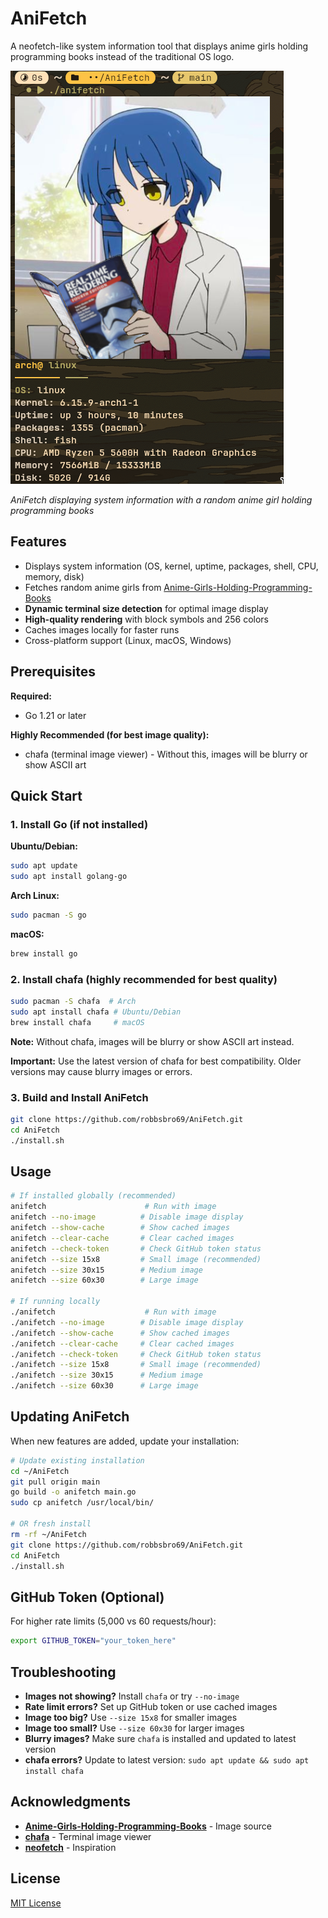# AniFetch

A neofetch-like system information tool that displays anime girls holding programming books instead of the traditional OS logo.

![AniFetch Example](pkg/example/screenshot-2025-08-05_08-33-45.png)

*AniFetch displaying system information with a random anime girl holding programming books*

## Features

- Displays system information (OS, kernel, uptime, packages, shell, CPU, memory, disk)
- Fetches random anime girls from [Anime-Girls-Holding-Programming-Books](https://github.com/cat-milk/Anime-Girls-Holding-Programming-Books)
- **Dynamic terminal size detection** for optimal image display
- **High-quality rendering** with block symbols and 256 colors
- Caches images locally for faster runs
- Cross-platform support (Linux, macOS, Windows)

## Prerequisites

**Required:**
- Go 1.21 or later

**Highly Recommended (for best image quality):**
- chafa (terminal image viewer) - Without this, images will be blurry or show ASCII art

## Quick Start

### 1. Install Go (if not installed)

**Ubuntu/Debian:**
```bash
sudo apt update
sudo apt install golang-go
```

**Arch Linux:**
```bash
sudo pacman -S go
```

**macOS:**
```bash
brew install go
```

### 2. Install chafa (highly recommended for best quality)

```bash
sudo pacman -S chafa  # Arch
sudo apt install chafa # Ubuntu/Debian
brew install chafa     # macOS
```

**Note:** Without chafa, images will be blurry or show ASCII art instead.

**Important:** Use the latest version of chafa for best compatibility. Older versions may cause blurry images or errors.

### 3. Build and Install AniFetch

```bash
git clone https://github.com/robbsbro69/AniFetch.git
cd AniFetch
./install.sh
```

## Usage

```bash
# If installed globally (recommended)
anifetch                      # Run with image
anifetch --no-image          # Disable image display
anifetch --show-cache        # Show cached images
anifetch --clear-cache       # Clear cached images
anifetch --check-token       # Check GitHub token status
anifetch --size 15x8         # Small image (recommended)
anifetch --size 30x15        # Medium image
anifetch --size 60x30        # Large image

# If running locally
./anifetch                    # Run with image
./anifetch --no-image        # Disable image display
./anifetch --show-cache      # Show cached images
./anifetch --clear-cache     # Clear cached images
./anifetch --check-token     # Check GitHub token status
./anifetch --size 15x8       # Small image (recommended)
./anifetch --size 30x15      # Medium image
./anifetch --size 60x30      # Large image
```

## Updating AniFetch

When new features are added, update your installation:

```bash
# Update existing installation
cd ~/AniFetch
git pull origin main
go build -o anifetch main.go
sudo cp anifetch /usr/local/bin/

# OR fresh install
rm -rf ~/AniFetch
git clone https://github.com/robbsbro69/AniFetch.git
cd AniFetch
./install.sh
```

## GitHub Token (Optional)

For higher rate limits (5,000 vs 60 requests/hour):

```bash
export GITHUB_TOKEN="your_token_here"
```

## Troubleshooting

- **Images not showing?** Install `chafa` or try `--no-image`
- **Rate limit errors?** Set up GitHub token or use cached images
- **Image too big?** Use `--size 15x8` for smaller images
- **Image too small?** Use `--size 60x30` for larger images
- **Blurry images?** Make sure `chafa` is installed and updated to latest version
- **chafa errors?** Update to latest version: `sudo apt update && sudo apt install chafa`

## Acknowledgments

- **[Anime-Girls-Holding-Programming-Books](https://github.com/cat-milk/Anime-Girls-Holding-Programming-Books)** - Image source
- **[chafa](https://hpjansson.org/chafa/)** - Terminal image viewer
- **[neofetch](https://github.com/dylanaraps/neofetch)** - Inspiration

## License

[MIT License](LICENSE)
